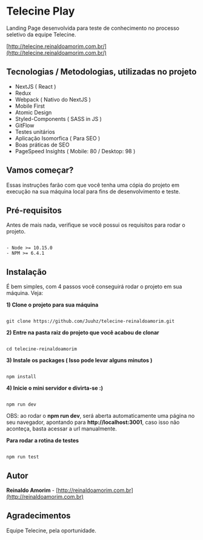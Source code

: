 # Telecine Play

Landing Page desenvolvida para teste de conhecimento no processo seletivo da equipe Telecine.

[http://telecine.reinaldoamorim.com.br/](http://telecine.reinaldoamorim.com.br/)

## Tecnologias / Metodologias, utilizadas no projeto 
- NextJS ( React )
- Redux
- Webpack ( Nativo do NextJS )
- Mobile First
- Atomic Design
- Styled-Components ( SASS in JS )
- GitFlow
- Testes unitários
- Aplicação Isomorfica ( Para SEO )
- Boas práticas de SEO
- PageSpeed Insights ( Mobile: 80 / Desktop: 98 )

## Vamos começar?

Essas instruções farão com que você tenha uma cópia do projeto em execução na sua máquina local para fins de desenvolvimento e teste.

## Pré-requisitos

Antes de mais nada, verifique se você possui os requisitos para rodar o projeto.

```

- Node >= 10.15.0
- NPM >= 6.4.1

```

## Instalação

É bem simples, com 4 passos você conseguirá rodar o projeto em sua máquina. Veja:

**1) Clone o projeto para sua máquina**

```

git clone https://github.com/Juuhz/telecine-reinaldoamorim.git

```

**2) Entre na pasta raiz do projeto que você acabou de clonar**

```

cd telecine-reinaldoamorim

```

**3) Instale os packages ( Isso pode levar alguns minutos )**

```

npm install

```

**4) Inicie o mini servidor e divirta-se :)**

```

npm run dev

```

OBS: ao rodar o **npm run dev**, será aberta automaticamente uma página no seu navegador, apontando para **http://localhost:3001**, caso isso não aconteça, basta acessar a url manualmente.

**Para rodar a rotina de testes**

```

npm run test

```

## Autor

**Reinaldo Amorim** - [http://reinaldoamorim.com.br](http://reinaldoamorim.com.br)

## Agradecimentos

Equipe Telecine, pela oportunidade.
